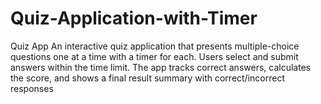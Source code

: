 # Quiz-Application-with-Timer
Quiz App An interactive quiz application that presents multiple-choice questions one at a time with a timer for each. Users select and submit answers within the time limit. The app tracks correct answers, calculates the score, and shows a final result summary with correct/incorrect responses
